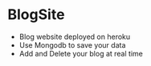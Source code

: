 # BlogSite
- Blog website deployed on heroku
- Use Mongodb to save your data
- Add and Delete your blog at real time
